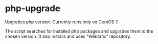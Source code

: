 # php-upgrade
Upgrades php version. 
Currently runs only on CentOS 7.

The script searches for installed php packages and upgrades them to the chosen version.
It also installs and uses "Webtatic" repository.
